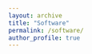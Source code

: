 ```yaml
---
layout: archive
title: "Software"
permalink: /software/
author_profile: true
---
```


<div class="github-card" data-github="meta-control/mc_mros_reasoner" data-width="400" data-height="" data-theme="default"></div>
<script src="//cdn.jsdelivr.net/github-cards/latest/widget.js"></script>

<div class="github-card" data-github="remaro-network/tudelft_hackathon" data-width="400" data-height="" data-theme="default"></div>
<script src="//cdn.jsdelivr.net/github-cards/latest/widget.js"></script>




<!-- {% include base_path %}

{% for post in site.teaching reversed %}
  {% include archive-single.html %}
{% endfor %} -->
